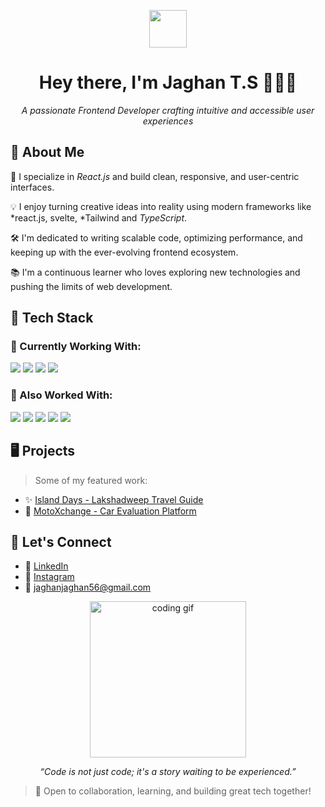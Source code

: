 <!-- Profile Header GIF -->
<p align="center">
  <img src="https://media.giphy.com/media/hvRJCLFzcasrR4ia7z/giphy.gif" width="60" />
</p>

<h1 align="center">Hey there, I'm Jaghan T.S 👨🏻‍💻</h1>
<p align="center">
  <i>A passionate Frontend Developer crafting intuitive and accessible user experiences</i>
</p>

## 🌟 About Me

🎯 I specialize in *React.js* and build clean, responsive, and user-centric interfaces.

💡 I enjoy turning creative ideas into reality using modern frameworks like *react.js, svelte, *Tailwind and *TypeScript*.

🛠 I'm dedicated to writing scalable code, optimizing performance, and keeping up with the ever-evolving frontend ecosystem.

📚 I'm a continuous learner who loves exploring new technologies and pushing the limits of web development.

## 🚀 Tech Stack

### 🔧 Currently Working With:
<p align="left">
  <img src="https://img.shields.io/badge/React-20232A?style=for-the-badge&logo=react&logoColor=61DAFB" />
  <img src="https://img.shields.io/badge/Svelte-FF3E00?style=for-the-badge&logo=svelte&logoColor=white" />
  <img src="https://img.shields.io/badge/TypeScript-3178C6?style=for-the-badge&logo=typescript&logoColor=white" />
  <img src="https://img.shields.io/badge/JavaScript-F7DF1E?style=for-the-badge&logo=javascript&logoColor=black" />
</p>

### 🧰 Also Worked With:
<p align="left">
  <img src="https://img.shields.io/badge/HTML5-E34F26?style=for-the-badge&logo=html5&logoColor=white" />
  <img src="https://img.shields.io/badge/CSS3-1572B6?style=for-the-badge&logo=css3&logoColor=white" />
  <img src="https://img.shields.io/badge/TailwindCSS-06B6D4?style=for-the-badge&logo=tailwindcss&logoColor=white" />
  <img src="https://img.shields.io/badge/Bootstrap-7952B3?style=for-the-badge&logo=bootstrap&logoColor=white" />
  <img src="https://img.shields.io/badge/Postman-FF6C37?style=for-the-badge&logo=postman&logoColor=white" />
</p>

## 🖥 Projects
> Some of my featured work:
- ✨ [Island Days - Lakshadweep Travel Guide](https://github.com/aiswarya-cs/island-days)
- 🚗 [MotoXchange - Car Evaluation Platform](https://github.com/aiswarya-cs/motoxchange)

## 📝 Let's Connect

- 💼 [LinkedIn](https://www.linkedin.com/in/jaghan-t-s-1451a3376/)
- 📸 [Instagram](https://www.instagram.com/j_a_g_h_a_n/?hl=en)
- 📧 jaghanjaghan56@gmail.com

<p align="center">
  <img src="https://media.giphy.com/media/qgQUggAC3Pfv687qPC/giphy.gif" width="250" alt="coding gif" />
</p>

<p align="center">
  <i>“Code is not just code; it's a story waiting to be experienced.”</i>
</p>

> 💬 Open to collaboration, learning, and building great tech together!
